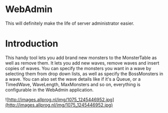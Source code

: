 # WebAdmin #

This will definitely make the life of server administrator easier.

# Introduction #

This handy tool lets you add brand new monsters to the MonsterTable as well as remove them. It lets you add new waves, remove waves and insert copies of waves. You can specify the monsters you want in a wave by selecting them from drop down lists, as well as specify the BossMonsters in a wave. You can also set the wave details like if it's a Queue, or a TimedWave, WaveLength, MaxMonsters and so on, everything is configurable in the WebAdmin application.

![http://images.allprog.nl/img/1075_1245446952.jpg](http://images.allprog.nl/img/1075_1245446952.jpg)